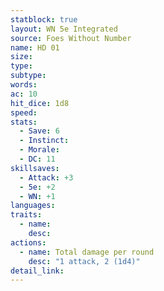 ```yaml
---
statblock: true
layout: WN 5e Integrated
source: Foes Without Number
name: HD 01
size: 
type: 
subtype: 
words: 
ac: 10
hit_dice: 1d8
speed: 
stats:
  - Save: 6
  - Instinct: 
  - Morale:
  - DC: 11
skillsaves:
  - Attack: +3
  - 5e: +2
  - WN: +1
languages: 
traits:
  - name: 
    desc: 
actions:
  - name: Total damage per round
    desc: "1 attack, 2 (1d4)"
detail_link: 
---
```


